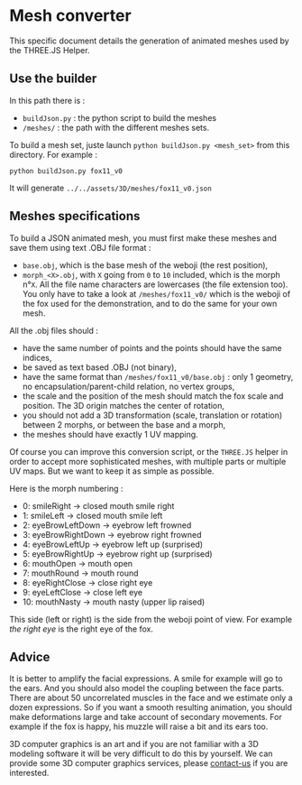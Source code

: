# Mesh converter


This specific document details the generation of animated meshes used by the THREE.JS Helper.

## Use the builder

In this path there is :
* `buildJson.py` : the python script to build the meshes
* `/meshes/` : the path with the different meshes sets.

To build a mesh set, juste launch `python buildJson.py <mesh_set>` from this directory. For example :
```
python buildJson.py fox11_v0
```
It will generate `../../assets/3D/meshes/fox11_v0.json`




## Meshes specifications
To build a JSON animated mesh, you must first make these meshes and save them using text .OBJ file format :
* `base.obj`, which is the base mesh of the weboji (the rest position),
* `morph_<X>.obj`, with `X` going from `0` to `10` included, which is the morph n°`X`.
All the file name characters are lowercases (the file extension too).
You only have to take a look at `/meshes/fox11_v0/` which is the weboji of the fox used for the demonstration, and to do the same for your own mesh.

All the .obj files should :
* have the same number of points and the points should have the same indices,
* be saved as text based .OBJ (not binary),
* have the same format than `/meshes/fox11_v0/base.obj` : only 1 geometry, no encapsulation/parent-child relation, no vertex groups,
* the scale and the position of the mesh should match the fox scale and position. The 3D origin matches the center of rotation,
* you should not add a 3D transformation (scale, translation or rotation) between 2 morphs, or between the base and a morph,
* the meshes should have exactly 1 UV mapping.

Of course you can improve this conversion script, or the `THREE.JS` helper in order to accept more sophisticated meshes, with multiple parts or multiple UV maps. But we want to keep it as simple as possible.

Here is the morph numbering :

* 0:  smileRight &rarr; closed mouth smile right
* 1:  smileLeft  &rarr; closed mouth smile left
* 2:  eyeBrowLeftDown &rarr; eyebrow left frowned
* 3:  eyeBrowRightDown &rarr; eyebrow right frowned
* 4:  eyeBrowLeftUp &rarr; eyebrow left up (surprised)
* 5:  eyeBrowRightUp &rarr; eyebrow right up (surprised)
* 6:  mouthOpen &rarr; mouth open
* 7:  mouthRound &rarr; mouth round
* 8:  eyeRightClose &rarr; close right eye
* 9:  eyeLeftClose  &rarr; close left eye
* 10: mouthNasty   &rarr; mouth nasty (upper lip raised)

This side (left or right) is the side from the weboji point of view. For example *the right eye* is the right eye of the fox.



## Advice
It is better to amplify the facial expressions. A smile for example will go to the ears. And you should also model the coupling between the face parts.
There are about 50 uncorrelated muscles in the face and we estimate only a dozen expressions. So if you want a smooth resulting animation, you should make deformations large and take account of secondary movements. For example if the fox is happy, his muzzle will raise a bit and its ears too.

3D computer graphics is an art and if you are not familiar with a 3D modeling software it will be very difficult to do this by yourself. We can provide some 3D computer graphics services, please [contact-us](https://jeeliz.com/contact-us/) if you are interested.

